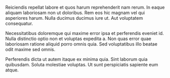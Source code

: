 Reiciendis repellat labore et quos harum reprehenderit nam rerum. In eaque aliquam laboriosam non ut doloribus. Rem eos hic magnam vel qui asperiores harum. Nulla ducimus ducimus iure ut. Aut voluptatem consequatur.
 Necessitatibus doloremque qui maxime error ipsa et perferendis eveniet id. Nulla distinctio optio non et voluptas expedita a. Non quas error quae laboriosam ratione aliquid porro omnis quia. Sed voluptatibus illo beatae odit maxime sed omnis.
 Perferendis dicta ut autem itaque ex minima quia. Sint laborum quia quibusdam. Soluta molestiae voluptas. Ut sunt perspiciatis sapiente eum atque.
